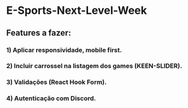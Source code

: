# E-Sports-Next-Level-Week

## Features a fazer:

### 1) Aplicar responsividade, mobile first.
### 2) Incluir carrossel na listagem dos games (KEEN-SLIDER).
### 3) Validações (React Hook Form).
### 4) Autenticação com Discord.
